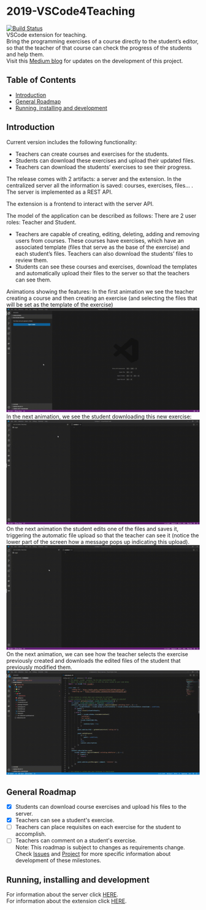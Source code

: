 # 2019-VSCode4Teaching

[![Build Status](https://travis-ci.org/codeurjc-students/2019-VSCode4Teaching.svg?branch=master)](https://travis-ci.org/codeurjc-students/2019-VSCode4Teaching)  
VSCode extension for teaching.  
Bring the programming exercises of a course directly to the student’s editor, so that the teacher of that course can check the progress of the students and help them.  
Visit this [Medium blog](https://medium.com/@ivchicano) for updates on the development of this project.  

## Table of Contents

- [Introduction](README.md#introduction)
- [General Roadmap](README.md#general-roadmap)
- [Running, installing and development](README.md#running-installing-and-development)

## Introduction

Current version includes the following functionality:

- Teachers can create courses and exercises for the students.
- Students can download these exercises and upload their updated files.
- Teachers can download the students’ exercises to see their progress.  

The release comes with 2 artifacts: a server and the extension.
In the centralized server all the information is saved: courses, exercises, files… . The server is implemented as a REST API.

The extension is a frontend to interact with the server API.

The model of the application can be described as follows:
There are 2 user roles: Teacher and Student.

- Teachers are capable of creating, editing, deleting, adding and removing users from courses. These courses have exercises, which have an associated template (files that serve as the base of the exercise) and each student’s files. Teachers can also download the students’ files to review them.
- Students can see these courses and exercises, download the templates and automatically upload their files to the server so that the teachers can see them.  

Animations showing the features:
In the first animation we see the teacher creating a course and then creating an exercise (and selecting the files that will be set as the template of the exercise)
![Teacher creates exercise](readme_resources/teacher1.gif)
In the next animation, we see the student downloading this new exercise:
![Student downloads exercise](readme_resources/student1.gif)
On the next animation the student edits one of the files and saves it, triggering the automatic file upload so that the teacher can see it (notice the lower part of the screen how a message pops up indicating this upload).
![Student edits files](readme_resources/teacher2.gif)
On the next animation, we can see how the teacher selects the exercise previously created and downloads the edited files of the student that previously modified them.
![Teacher sees student files](readme_resources/student2.gif)

## General Roadmap

- [x] Students can download course exercises and upload his files to the server.
- [X] Teachers can see a student's exercise.
- [ ] Teachers can place requisites on each exercise for the student to accomplish.
- [ ] Teachers can comment on a student's exercise.  
Note: This roadmap is subject to changes as requirements change.  
Check [Issues](https://github.com/codeurjc-students/2019-VSCode4Teaching/issues) and [Project](https://github.com/codeurjc-students/2019-VSCode4Teaching/projects) for more specific information about development of these milestones.

## Running, installing and development

For information about the server click [HERE](/vscode4teaching-server/README.md).  
For information about the extension click [HERE](/vscode4teaching-extension/README.md).
